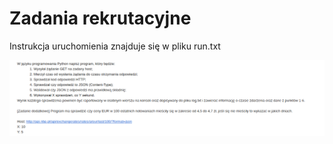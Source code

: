 # Zadania rekrutacyjne

Instrukcja uruchomienia znajduje się w pliku run.txt

![Zadania](zadania.png)